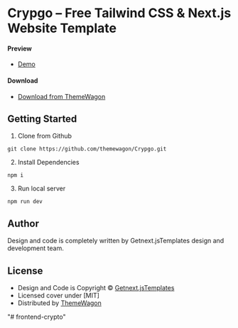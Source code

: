 # Crypgo – Free Tailwind CSS & Next.js Website Template

#### Preview

 - [Demo](https://themewagon.github.io/Crypgo/)

#### Download
 - [Download from ThemeWagon]( https://themewagon.com/themes/crypgo)
 
 
## Getting Started

1. Clone from Github 
```
git clone https://github.com/themewagon/Crypgo.git
```
2. Install Dependencies
```
npm i
```
3. Run local server
```
npm run dev
```

## Author

Design and code is completely written by Getnext.jsTemplates design and development team.  


## License

 - Design and Code is Copyright &copy; [Getnext.jsTemplates](https://getnextjstemplates.com)
 - Licensed cover under [MIT]
 - Distributed by [ThemeWagon](https://themewagon.com)

"# frontend-crypto" 
